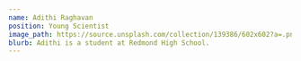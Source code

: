 ```yaml
---
name: Adithi Raghavan
position: Young Scientist
image_path: https://source.unsplash.com/collection/139386/602x602?a=.png
blurb: Adithi is a student at Redmond High School.
---
```

